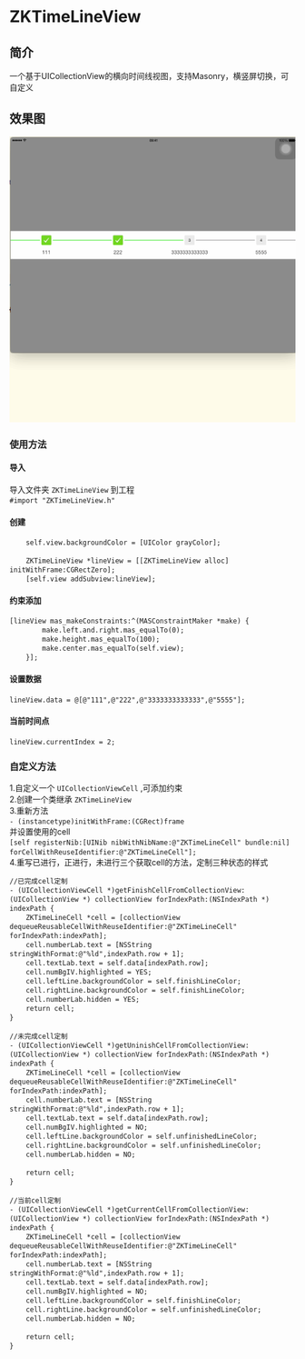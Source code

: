 # ZKTimeLineView
## 简介
一个基于UICollectionView的横向时间线视图，支持Masonry，横竖屏切换，可自定义

## 效果图
![效果图](https://github.com/zkil/ZKTimeLineView/blob/master/timeline.gif?raw=true)  

### 使用方法
#### 导入 
导入文件夹 `ZKTimeLineView` 到工程  
`#import "ZKTimeLineView.h"`

#### 创建
```
    self.view.backgroundColor = [UIColor grayColor];
    
    ZKTimeLineView *lineView = [[ZKTimeLineView alloc] initWithFrame:CGRectZero];
    [self.view addSubview:lineView];
```

#### 约束添加
```
[lineView mas_makeConstraints:^(MASConstraintMaker *make) {
        make.left.and.right.mas_equalTo(0);
        make.height.mas_equalTo(100);
        make.center.mas_equalTo(self.view);
    }];

```

#### 设置数据
```
lineView.data = @[@"111",@"222",@"3333333333333",@"5555"];
```

#### 当前时间点
```
lineView.currentIndex = 2;
```

### 自定义方法
1.自定义一个 `UICollectionViewCell` ,可添加约束  
2.创建一个类继承 `ZKTimeLineView`  
3.重新方法  
`- (instancetype)initWithFrame:(CGRect)frame`  
并设置使用的cell  
`[self registerNib:[UINib nibWithNibName:@"ZKTimeLineCell" bundle:nil] forCellWithReuseIdentifier:@"ZKTimeLineCell"];`  
4.重写已进行，正进行，未进行三个获取cell的方法，定制三种状态的样式  

```
//已完成cell定制
- (UICollectionViewCell *)getFinishCellFromCollectionView:(UICollectionView *) collectionView forIndexPath:(NSIndexPath *) indexPath {
    ZKTimeLineCell *cell = [collectionView dequeueReusableCellWithReuseIdentifier:@"ZKTimeLineCell" forIndexPath:indexPath];
    cell.numberLab.text = [NSString stringWithFormat:@"%ld",indexPath.row + 1];
    cell.textLab.text = self.data[indexPath.row];
    cell.numBgIV.highlighted = YES;
    cell.leftLine.backgroundColor = self.finishLineColor;
    cell.rightLine.backgroundColor = self.finishLineColor;
    cell.numberLab.hidden = YES;
    return cell;
}

//未完成cell定制
- (UICollectionViewCell *)getUninishCellFromCollectionView:(UICollectionView *) collectionView forIndexPath:(NSIndexPath *) indexPath {
    ZKTimeLineCell *cell = [collectionView dequeueReusableCellWithReuseIdentifier:@"ZKTimeLineCell" forIndexPath:indexPath];
    cell.numberLab.text = [NSString stringWithFormat:@"%ld",indexPath.row + 1];
    cell.textLab.text = self.data[indexPath.row];
    cell.numBgIV.highlighted = NO;
    cell.leftLine.backgroundColor = self.unfinishedLineColor;
    cell.rightLine.backgroundColor = self.unfinishedLineColor;
    cell.numberLab.hidden = NO;
    
    return cell;
}

//当前cell定制
- (UICollectionViewCell *)getCurrentCellFromCollectionView:(UICollectionView *) collectionView forIndexPath:(NSIndexPath *) indexPath {
    ZKTimeLineCell *cell = [collectionView dequeueReusableCellWithReuseIdentifier:@"ZKTimeLineCell" forIndexPath:indexPath];
    cell.numberLab.text = [NSString stringWithFormat:@"%ld",indexPath.row + 1];
    cell.textLab.text = self.data[indexPath.row];
    cell.numBgIV.highlighted = NO;
    cell.leftLine.backgroundColor = self.finishLineColor;
    cell.rightLine.backgroundColor = self.unfinishedLineColor;
    cell.numberLab.hidden = NO;
    
    return cell;
}


```
